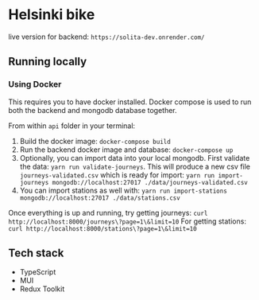 # Helsinki bike

live version for backend: `https://solita-dev.onrender.com/`

## Running locally

### Using Docker

This requires you to have docker installed. Docker compose is used to run both the backend and mongodb database together.

From within `api` folder in your terminal:

1. Build the docker image: `docker-compose build`
2. Run the backend docker image and database: `docker-compose up`
3. Optionally, you can import data into your local mongodb. First validate the data: `yarn run validate-journeys`. This will produce a new csv file `journeys-validated.csv` which is ready for import: `yarn run import-journeys mongodb://localhost:27017 ./data/journeys-validated.csv`
4. You can import stations as well with: `yarn run import-stations mongodb://localhost:27017 ./data/stations.csv`

Once everything is up and running, try getting journeys: `curl http://localhost:8000/journeys\?page=1\&limit=10`
For getting stations: `curl http://localhost:8000/stations\?page=1\&limit=10`

## Tech stack

- TypeScript
- MUI
- Redux Toolkit
